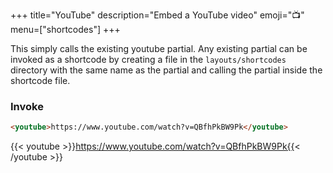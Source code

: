 +++
title="YouTube"
description="Embed a YouTube video"
emoji="📺"
menu=["shortcodes"]
+++

This simply calls the existing youtube partial. Any existing partial can be invoked as a shortcode by creating a file in the `layouts/shortcodes` directory with the same name as the partial and calling the partial inside the shortcode file.

### Invoke

```html
<youtube>https://www.youtube.com/watch?v=QBfhPkBW9Pk</youtube>
```

{{< youtube >}}https://www.youtube.com/watch?v=QBfhPkBW9Pk{{< /youtube >}}
